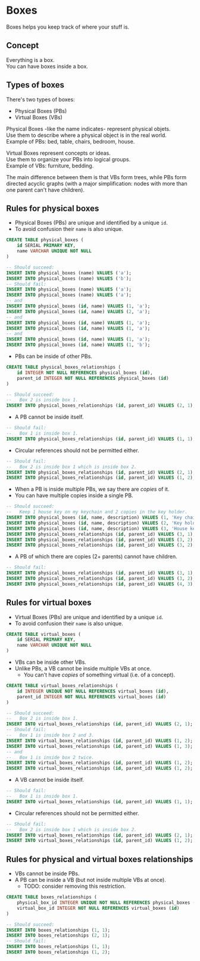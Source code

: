 # Boxes
Boxes helps you keep track of where your stuff is.

## Concept
Everything is a box.  
You can have boxes inside a box.

## Types of boxes

There's two types of boxes:
* Physical Boxes (PBs)
* Virtual Boxes (VBs)

Physical Boxes -like the name indicates- represent physical objets.  
Use them to describe where a physical object is in the real world.  
Example of PBs: bed, table, chairs, bedroom, house.

Virtual Boxes represent concepts or ideas.  
Use them to organize your PBs into logical groups.  
Example of VBs: furniture, bedding.

The main difference between them is that VBs form trees, while PBs form directed acyclic graphs
(with a major simplification: nodes with more than one parent can't have children).

## Rules for physical boxes

* Physical Boxes (PBs) are unique and identified by a unique `id`.
* To avoid confusion their `name` is also unique.

```sql
CREATE TABLE physical_boxes (
	id SERIAL PRIMARY KEY,
	name VARCHAR UNIQUE NOT NULL
)
```
```sql
-- Should succeed:
INSERT INTO physical_boxes (name) VALUES ('a');
INSERT INTO physical_boxes (name) VALUES ('b');
-- Should fail:
INSERT INTO physical_boxes (name) VALUES ('a');
INSERT INTO physical_boxes (name) VALUES ('a');
-- and
INSERT INTO physical_boxes (id, name) VALUES (1, 'a');
INSERT INTO physical_boxes (id, name) VALUES (2, 'a');
-- and
INSERT INTO physical_boxes (id, name) VALUES (1, 'a');
INSERT INTO physical_boxes (id, name) VALUES (1, 'a');
-- and
INSERT INTO physical_boxes (id, name) VALUES (1, 'a');
INSERT INTO physical_boxes (id, name) VALUES (1, 'b');
```
* PBs can be inside of other PBs.

```sql
CREATE TABLE physical_boxes_relationships (
	id INTEGER NOT NULL REFERENCES physical_boxes (id),
	parent_id INTEGER NOT NULL REFERENCES physical_boxes (id)
)
```
```sql
-- Should succeed:
--   Box 2 is inside box 1.
INSERT INTO physical_boxes_relationships (id, parent_id) VALUES (2, 1);
```
* A PB cannot be inside itself.

```sql
-- Should fail:
--   Box 1 is inside box 1.
INSERT INTO physical_boxes_relationships (id, parent_id) VALUES (1, 1);
```
* Circular references should not be permitted either.

```sql
-- Should fail:
--   Box 2 is inside box 1 which is inside box 2.
INSERT INTO physical_boxes_relationships (id, parent_id) VALUES (2, 1);
INSERT INTO physical_boxes_relationships (id, parent_id) VALUES (1, 2);
```
* When a PB is inside multiple PBs, we say there are _copies_ of it.
* You can have multiple copies inside a single PB.

```sql
-- Should succeed:
--   Keep 1 house key on my keychain and 2 copies in the key holder.
INSERT INTO physical_boxes (id, name, description) VALUES (1, 'Key chain', 'Always with me');
INSERT INTO physical_boxes (id, name, description) VALUES (2, 'Key holder', 'On the wall inside the house');
INSERT INTO physical_boxes (id, name, description) VALUES (3, 'House key', 'The key to the house');
INSERT INTO physical_boxes_relationships (id, parent_id) VALUES (3, 1);
INSERT INTO physical_boxes_relationships (id, parent_id) VALUES (3, 2);
INSERT INTO physical_boxes_relationships (id, parent_id) VALUES (3, 2);
```
* A PB of which there are copies (2+ parents) cannot have children.

```sql
-- Should fail:
INSERT INTO physical_boxes_relationships (id, parent_id) VALUES (3, 1);
INSERT INTO physical_boxes_relationships (id, parent_id) VALUES (3, 2);
INSERT INTO physical_boxes_relationships (id, parent_id) VALUES (4, 3);
```

## Rules for virtual boxes

* Virtual Boxes (PBs) are unique and identified by a unique `id`.
* To avoid confusion their `name` is also unique.

```sql
CREATE TABLE virtual_boxes (
	id SERIAL PRIMARY KEY,
	name VARCHAR UNIQUE NOT NULL
)
```
* VBs can be inside other VBs.
* Unlike PBs, a VB cannot be inside multiple VBs at once.
  * You can't have _copies_ of something virtual (i.e. of a concept).

```sql
CREATE TABLE virtual_boxes_relationships (
	id INTEGER UNIQUE NOT NULL REFERENCES virtual_boxes (id),
	parent_id INTEGER NOT NULL REFERENCES virtual_boxes (id)
)
```
```sql
-- Should succeed:
--   Box 2 is inside box 1.
INSERT INTO virtual_boxes_relationships (id, parent_id) VALUES (2, 1);
-- Should fail:
--   Box 1 is inside box 2 and 3.
INSERT INTO virtual_boxes_relationships (id, parent_id) VALUES (1, 2);
INSERT INTO virtual_boxes_relationships (id, parent_id) VALUES (1, 3);
-- and
--   Box 1 is inside box 2 twice.
INSERT INTO virtual_boxes_relationships (id, parent_id) VALUES (1, 2);
INSERT INTO virtual_boxes_relationships (id, parent_id) VALUES (1, 2);
```
* A VB cannot be inside itself.
```sql
-- Should fail:
--   Box 1 is inside box 1.
INSERT INTO virtual_boxes_relationships (id, parent_id) VALUES (1, 1);
```
* Circular references should not be permitted either.

```sql
-- Should fail:
--   Box 2 is inside box 1 which is inside box 2.
INSERT INTO virtual_boxes_relationships (id, parent_id) VALUES (2, 1);
INSERT INTO virtual_boxes_relationships (id, parent_id) VALUES (1, 2);
```

## Rules for physical and virtual boxes relationships

* VBs cannot be inside PBs.
* A PB can be inside a VB (but not inside multiple VBs at once).
  * TODO: consider removing this restriction.

```sql
CREATE TABLE boxes_relationships (
    physical_box_id INTEGER UNIQUE NOT NULL REFERENCES physical_boxes (id),
    virtual_box_id INTEGER NOT NULL REFERENCES virtual_boxes (id)
)
```
```sql
-- Should succeed:
INSERT INTO boxes_relationships (1, 1);
INSERT INTO boxes_relationships (2, 1);
-- Should fail:
INSERT INTO boxes_relationships (1, 1);
INSERT INTO boxes_relationships (1, 2);
```
